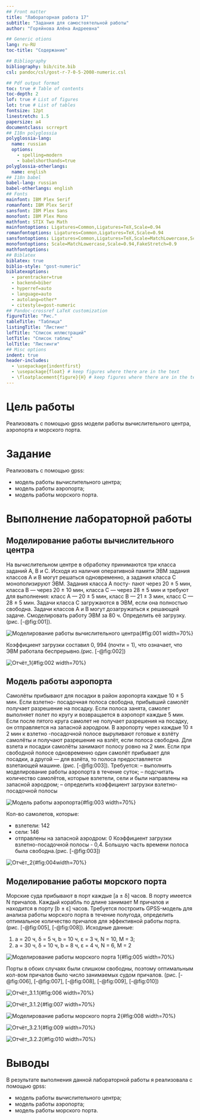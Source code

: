 ```yaml
---
## Front matter
title: "Лабораторная работа 17"
subtitle: "Задания для самостоятельной работы"
author: "Горяйнова Алёна Андреевна"

## Generic otions
lang: ru-RU
toc-title: "Содержание"

## Bibliography
bibliography: bib/cite.bib
csl: pandoc/csl/gost-r-7-0-5-2008-numeric.csl

## Pdf output format
toc: true # Table of contents
toc-depth: 2
lof: true # List of figures
lot: true # List of tables
fontsize: 12pt
linestretch: 1.5
papersize: a4
documentclass: scrreprt
## I18n polyglossia
polyglossia-lang:
  name: russian
  options:
	- spelling=modern
	- babelshorthands=true
polyglossia-otherlangs:
  name: english
## I18n babel
babel-lang: russian
babel-otherlangs: english
## Fonts
mainfont: IBM Plex Serif
romanfont: IBM Plex Serif
sansfont: IBM Plex Sans
monofont: IBM Plex Mono
mathfont: STIX Two Math
mainfontoptions: Ligatures=Common,Ligatures=TeX,Scale=0.94
romanfontoptions: Ligatures=Common,Ligatures=TeX,Scale=0.94
sansfontoptions: Ligatures=Common,Ligatures=TeX,Scale=MatchLowercase,Scale=0.94
monofontoptions: Scale=MatchLowercase,Scale=0.94,FakeStretch=0.9
mathfontoptions:
## Biblatex
biblatex: true
biblio-style: "gost-numeric"
biblatexoptions:
  - parentracker=true
  - backend=biber
  - hyperref=auto
  - language=auto
  - autolang=other*
  - citestyle=gost-numeric
## Pandoc-crossref LaTeX customization
figureTitle: "Рис."
tableTitle: "Таблица"
listingTitle: "Листинг"
lofTitle: "Список иллюстраций"
lotTitle: "Список таблиц"
lolTitle: "Листинги"
## Misc options
indent: true
header-includes:
  - \usepackage{indentfirst}
  - \usepackage{float} # keep figures where there are in the text
  - \floatplacement{figure}{H} # keep figures where there are in the text
---
```


# Цель работы

Реализовать с помощью gpss модели работы вычислительного центра, аэропорта и морского порта.

# Задание

Реализовать с помощью gpss:

- модель работы вычислительного центра;
- модель работы аэропорта;
- модель работы морского порта.

# Выполнение лабораторной работы

## Моделирование работы вычислительного центра
На вычислительном центре в обработку принимаются три класса заданий А, В и С.
Исходя из наличия оперативной памяти ЭВМ задания классов А и В могут решаться
одновременно, а задания класса С монополизируют ЭВМ. Задания класса А посту-
пают через 20 ± 5 мин, класса В — через 20 ± 10 мин, класса С — через 28 ± 5 мин
и требуют для выполнения: класс А — 20 ± 5 мин, класс В — 21 ± 3 мин, класс
С — 28 ± 5 мин. Задачи класса С загружаются в ЭВМ, если она полностью свободна.
Задачи классов А и В могут дозагружаться к решающей задаче.
Смоделировать работу ЭВМ за 80 ч. Определить её загрузку. (рис. [-@fig:001]).

![Моделирование работы вычислительного центра](image/1.png){#fig:001 width=70%}

Коэффициент загрузки составил 0, 994 (почти = 1), что означает, что ЭВМ работала беспрерывно.(рис. [-@fig:002])

![Отчёт_1](image/2.png){#fig:002 width=70%}

## Модель работы аэропорта
Самолёты прибывают для посадки в район аэропорта каждые 10 ± 5 мин. Если
взлетно- посадочная полоса свободна, прибывший самолёт получает разрешение на
посадку. Если полоса занята, самолет выполняет полет по кругу и возвращается
в аэропорт каждые 5 мин. Если после пятого круга самолет не получает разрешения
на посадку, он отправляется на запасной аэродром.
В аэропорту через каждые 10 ± 2 мин к взлетно -посадочной полосе выруливают
готовые к взлёту самолёты и получают разрешение на взлёт, если полоса свободна.
Для взлета и посадки самолёты занимают полосу ровно на 2 мин. Если при свободной
полосе одновременно один самолёт прибывает для посадки, а другой — для взлёта,
то полоса предоставляется взлетающей машине. (рис. [-@fig:003]).
Требуется:
– выполнить моделирование работы аэропорта в течение суток;
– подсчитать количество самолётов, которые взлетели, сели и были направлены на
запасной аэродром;
– определить коэффициент загрузки взлетно-посадочной полосы 

![Модель работы аэропорта](image/3.png){#fig:003 width=70%}

Кол-во самолетов, которые:
- взлетели: 142
- сели: 146
- отправлены на запасной аэродром: 0
Коэффициент загрузки взлетно-посадочной полосы - 0,4. Большую часть времени полоса была свободна.(рис. [-@fig:003])

![Отчёт_2](image/4.png){#fig:004width=70%}

## Моделирование работы морского порта
Морские суда прибывают в порт каждые [a ± δ] часов. В порту имеется N причалов.
Каждый корабль по длине занимает M причалов и находится в порту [b ± ε] часов.
Требуется построить GPSS-модель для анализа работы морского порта в течение
полугода, определить оптимальное количество причалов для эффективной работы
порта. (рис. [-@fig:005], [-@fig:008]).
Исходные данные:
1) a = 20 ч, δ = 5 ч, b = 10 ч, ε = 3 ч, N = 10, M = 3;
2) a = 30 ч, δ = 10 ч, b = 8 ч, ε = 4 ч, N = 6, M = 2

![Моделирование работы морского порта 1](image/5.png){#fig:005 width=70%}

Порты в обоих случаях были слишком свободны, поэтому оптимальным кол-вом причалов было число занимаемых судом причалов. (рис. [-@fig:006], [-@fig:007], [-@fig:008], [-@fig:009], [-@fig:010])

![Отчёт_3.1.1](image/6.png){#fig:006 width=70%}

![Отчёт_3.1.2](image/7.png){#fig:007 width=70%}

![Моделирование работы морского порта 2](image/8.png){#fig:008 width=70%}

![Отчёт_3.2.1](image/9.png){#fig:009 width=70%}

![Отчёт_3.2.2](image/10.png){#fig:010 width=70%}

# Выводы

В результате выполнения данной лабораторной работы я реализовала с помощью gpss:

- модель работы вычислительного центра;
- модель работы аэропорта;
- модель работы морского порта.
